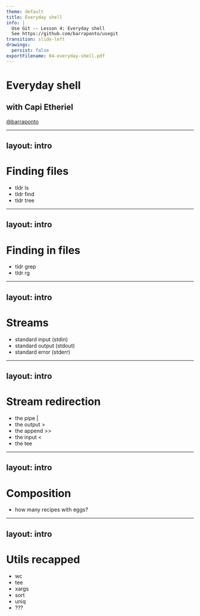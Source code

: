 ```yaml
---
theme: default
title: Everyday shell
info: |
  Use Git -- Lesson 4: Everyday shell
  See https://github.com/barraponto/usegit
transition: slide-left
drawings:
  persist: false
exportFilename: 04-everyday-shell.pdf
---
```


# Everyday shell

## with Capi Etheriel

[@barraponto](https://github.com/barraponto)

---
layout: intro
---

# Finding files

- tldr ls
- tldr find
- tldr tree

<!-- show recipe examples and code examples too. -->

---
layout: intro
---

# Finding in files

- tldr grep
- tldr rg

<!-- show recipe examples and code examples too. -->

---
layout: intro
---

# Streams

- standard input (stdin)
- standard output (stdout)
- standard error (stderr)

---
layout: intro
---

# Stream redirection

- the pipe |
- the output >
- the append >>
- the input <
- the tee

---
layout: intro
---

# 
# Composition

- how many recipes with eggs?

---
layout: intro
---

# Utils recapped

- wc
- tee
- xargs
- sort
- uniq
- ???